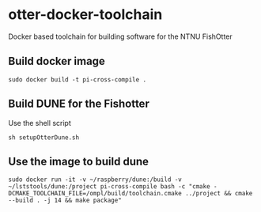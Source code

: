 # otter-docker-toolchain
Docker based toolchain for building software for the NTNU FishOtter

## Build docker image
    sudo docker build -t pi-cross-compile .

## Build DUNE for the Fishotter
Use the shell script

    sh setupOtterDune.sh

## Use the image to build dune
    sudo docker run -it -v ~/raspberry/dune:/build -v ~/lststools/dune:/project pi-cross-compile bash -c "cmake -DCMAKE_TOOLCHAIN_FILE=/ompl/build/toolchain.cmake ../project && cmake --build . -j 14 && make package"
